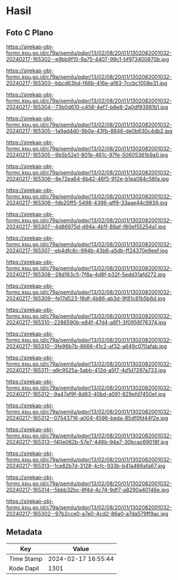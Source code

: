 # Hasil

## Foto C Plano

https://sirekap-obj-formc.kpu.go.id/c79a/pemilu/pdpr/13/02/08/20/01/1302082001032-20240217-165302--e9bb9f10-9a75-4407-99c1-bf973400870b.jpg

https://sirekap-obj-formc.kpu.go.id/c79a/pemilu/pdpr/13/02/08/20/01/1302082001032-20240217-165303--bbcd63bd-f86b-416e-af83-7ccbc1008e31.jpg

https://sirekap-obj-formc.kpu.go.id/c79a/pemilu/pdpr/13/02/08/20/01/1302082001032-20240217-165304--73b0d610-c458-4ef7-b6e8-2a0df93981b1.jpg

https://sirekap-obj-formc.kpu.go.id/c79a/pemilu/pdpr/13/02/08/20/01/1302082001032-20240217-165305--1a9ad4d0-9b0e-43fb-8848-de0b630c4db2.jpg

https://sirekap-obj-formc.kpu.go.id/c79a/pemilu/pdpr/13/02/08/20/01/1302082001032-20240217-165305--9b5b52e1-801b-461c-97fe-50605361b9a0.jpg

https://sirekap-obj-formc.kpu.go.id/c79a/pemilu/pdpr/13/02/08/20/01/1302082001032-20240217-165306--8e72ea64-6b42-46f5-912e-b1ea084c56fa.jpg

https://sirekap-obj-formc.kpu.go.id/c79a/pemilu/pdpr/13/02/08/20/01/1302082001032-20240217-165306--fdb20ff5-5498-4396-aff9-33aae44c9839.jpg

https://sirekap-obj-formc.kpu.go.id/c79a/pemilu/pdpr/13/02/08/20/01/1302082001032-20240217-165307--4d86975d-d94a-4b1f-88af-f80ef55254a1.jpg

https://sirekap-obj-formc.kpu.go.id/c79a/pemilu/pdpr/13/02/08/20/01/1302082001032-20240217-165307--eb4dfc8c-994b-43b6-a5db-ff24370e9eef.jpg

https://sirekap-obj-formc.kpu.go.id/c79a/pemilu/pdpr/13/02/08/20/01/1302082001032-20240217-165308--28d163c5-7f8a-4d8f-b32f-5edd31afd272.jpg

https://sirekap-obj-formc.kpu.go.id/c79a/pemilu/pdpr/13/02/08/20/01/1302082001032-20240217-165309--fe17d523-16df-4b86-ab3d-9f81c81b5b6d.jpg

https://sirekap-obj-formc.kpu.go.id/c79a/pemilu/pdpr/13/02/08/20/01/1302082001032-20240217-165310--2286590b-e84f-47d4-a6f1-3f0956f76374.jpg

https://sirekap-obj-formc.kpu.go.id/c79a/pemilu/pdpr/13/02/08/20/01/1302082001032-20240217-165310--3fe96b7b-8666-41c2-af32-a649c070afab.jpg

https://sirekap-obj-formc.kpu.go.id/c79a/pemilu/pdpr/13/02/08/20/01/1302082001032-20240217-165311--a9c9525a-5abb-412d-a5f7-4d1d7297a733.jpg

https://sirekap-obj-formc.kpu.go.id/c79a/pemilu/pdpr/13/02/08/20/01/1302082001032-20240217-165312--9a47af9f-8d63-40bd-a091-829efd7450ef.jpg

https://sirekap-obj-formc.kpu.go.id/c79a/pemilu/pdpr/13/02/08/20/01/1302082001032-20240217-165312--07543716-a004-4596-beda-85df0fd44f2e.jpg

https://sirekap-obj-formc.kpu.go.id/c79a/pemilu/pdpr/13/02/08/20/01/1302082001032-20240217-165313--f40e062b-57e7-448b-94a7-30bcac69018f.jpg

https://sirekap-obj-formc.kpu.go.id/c79a/pemilu/pdpr/13/02/08/20/01/1302082001032-20240217-165313--1ce82b7d-3128-4cfc-933b-b41a466afa67.jpg

https://sirekap-obj-formc.kpu.go.id/c79a/pemilu/pdpr/13/02/08/20/01/1302082001032-20240217-165314--5bbb32bc-9f4d-4c74-9df7-a8290a40146e.jpg

https://sirekap-obj-formc.kpu.go.id/c79a/pemilu/pdpr/13/02/08/20/01/1302082001032-20240217-165302--97b2cce0-a7e0-4cd2-86a0-a7da579ff9ac.jpg


## Metadata

| Key        | Value               |
| ---------- | ------------------- |
| Time Stamp | 2024-02-17 16:55:44 |
| Kode Dapil | 1301                |



